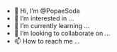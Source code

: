 - 👋 Hi, I’m @PopaeSoda
- 👀 I’m interested in ...
- 🌱 I’m currently learning ...
- 💞️ I’m looking to collaborate on ...
- 📫 How to reach me ...

<!---
PopaeSoda/PopaeSoda is a ✨ special ✨ repository because its `README.md` (this file) appears on your GitHub profile.
You can click the Preview link to take a look at your changes.
--->

